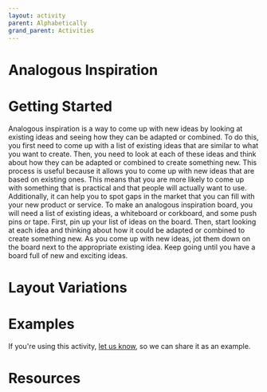 ```yaml
---
layout: activity
parent: Alphabetically
grand_parent: Activities
---
```

# Analogous Inspiration

# Getting Started

Analogous inspiration is a way to come up with new ideas by looking at existing ideas and seeing how they can be adapted or combined. To do this, you first need to come up with a list of existing ideas that are similar to what you want to create. Then, you need to look at each of these ideas and think about how they can be adapted or combined to create something new. This process is useful because it allows you to come up with new ideas that are based on existing ones. This means that you are more likely to come up with something that is practical and that people will actually want to use. Additionally, it can help you to spot gaps in the market that you can fill with your new product or service. To make an analogous inspiration board, you will need a list of existing ideas, a whiteboard or corkboard, and some push pins or tape. First, pin up your list of ideas on the board. Then, start looking at each idea and thinking about how it could be adapted or combined to create something new. As you come up with new ideas, jot them down on the board next to the appropriate existing idea. Keep going until you have a board full of new and exciting ideas.

# Layout Variations
# Examples
If you're using this activity, [let us know](https://github.com/Standards-and-Practices/structured-rapid-development/issues/new?assignees=&labels=documentation&template=example-submission.md&title=Example+of+%5Byour+pattern+here%5D), so we can share it as an example.
# Resources